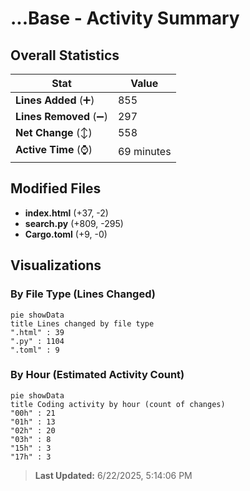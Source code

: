 # ...Base - Activity Summary 

## Overall Statistics

| Stat                   | Value                                                             |
| ---------------------- | ----------------------------------------------------------------- |
| **Lines Added** (➕)   | 855                                          |
| **Lines Removed** (➖) | 297                                        |
| **Net Change** (↕)    | 558                |
| **Active Time** (⌚)   | 69 minutes |


## Modified Files
- **index.html** (+37, -2)
- **search.py** (+809, -295)
- **Cargo.toml** (+9, -0)

## Visualizations

### By File Type (Lines Changed)

```mermaid
pie showData
title Lines changed by file type
".html" : 39
".py" : 1104
".toml" : 9
```

### By Hour (Estimated Activity Count)

```mermaid
pie showData
title Coding activity by hour (count of changes)
"00h" : 21
"01h" : 13
"02h" : 20
"03h" : 8
"15h" : 3
"17h" : 3
```


> **Last Updated:** 6/22/2025, 5:14:06 PM